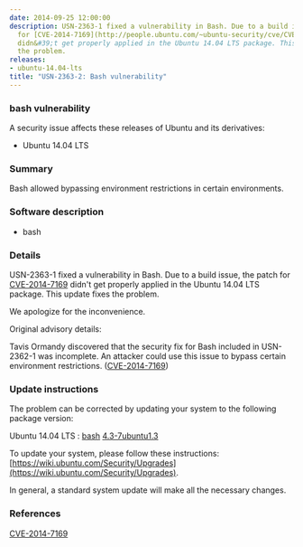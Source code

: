 ```yaml
---
date: 2014-09-25 12:00:00
description: USN-2363-1 fixed a vulnerability in Bash. Due to a build issue, the patch
  for [CVE-2014-7169](http://people.ubuntu.com/~ubuntu-security/cve/CVE-2014-7169)
  didn&#39;t get properly applied in the Ubuntu 14.04 LTS package. This update fixes
  the problem.
releases:
- ubuntu-14.04-lts
title: "USN-2363-2: Bash vulnerability"
---
```


### bash vulnerability

A security issue affects these releases of Ubuntu and its derivatives:

* Ubuntu 14.04 LTS

### Summary

Bash allowed bypassing environment restrictions in certain environments. 

### Software description

* bash 

### Details

USN-2363-1 fixed a vulnerability in Bash. Due to a build issue, the patch for [CVE-2014-7169](http://people.ubuntu.com/~ubuntu-security/cve/CVE-2014-7169) didn&#39;t get properly applied in the Ubuntu 14.04 LTS package. This update fixes the problem.

We apologize for the inconvenience.

Original advisory details:

 Tavis Ormandy discovered that the security fix for Bash included in USN-2362-1 was incomplete. An attacker could use this issue to bypass certain environment restrictions. ([CVE-2014-7169](http://people.ubuntu.com/~ubuntu-security/cve/CVE-2014-7169)) 

### Update instructions

The problem can be corrected by updating your system to the following package version:

Ubuntu 14.04 LTS
 : [bash](https://launchpad.net/ubuntu/+source/bash) <span> [4.3-7ubuntu1.3](https://launchpad.net/ubuntu/+source/bash/4.3-7ubuntu1.3) </span> 

To update your system, please follow these instructions: [https://wiki.ubuntu.com/Security/Upgrades](https://wiki.ubuntu.com/Security/Upgrades).

In general, a standard system update will make all the necessary changes. 

### References

 [CVE-2014-7169](http://people.ubuntu.com/~ubuntu-security/cve/CVE-2014-7169)
